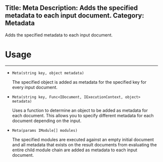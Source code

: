 Title: Meta
Description: Adds the specified metadata to each input document.
Category: Metadata
---
Adds the specified metadata to each input document.

# Usage
---

  - `Meta(string key, object metadata)`
  
    The specified object is added as metadata for the specified key for every input document.

  - `Meta(string key, Func<IDocument, IExecutionContext, object> metadata)`
  
    Uses a function to determine an object to be added as metadata for each document. This allows you to specify different metadata for each document depending on the input.

  - `Meta(params IModule[] modules)`
  
    The specified modules are executed against an empty initial document and all metadata that exists on the result documents from evaluating the entire child module chain are added as metadata to each input document.